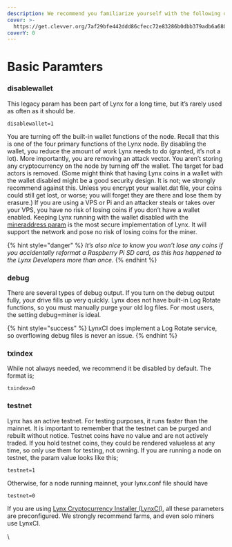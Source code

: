 ```yaml
---
description: We recommend you familiarize yourself with the following original parameters.
cover: >-
  https://get.clevver.org/7af29bfe442ddd86cfecc72e83286b0dbb379adb6a680cd32ef417157838e7c0.png
coverY: 0
---
```


# Basic Paramters

### **disablewallet**

This legacy param has been part of Lynx for a long time, but it’s rarely used as often as it should be.

`disablewallet=1`

You are turning off the built-in wallet functions of the node. Recall that this is one of the four primary functions of the Lynx node. By disabling the wallet, you reduce the amount of work Lynx needs to do (granted, it’s not a lot). More importantly, you are removing an attack vector. You aren’t storing any cryptocurrency on the node by turning off the wallet. The target for bad actors is removed. (Some might think that having Lynx coins in a wallet with the wallet disabled might be a good security design. It is not; we strongly recommend against this. Unless you encrypt your wallet.dat file, your coins could still get lost, or worse; you will forget they are there and lose them by erasure.) If you are using a VPS or Pi and an attacker steals or takes over your VPS, you have no risk of losing coins if you don’t have a wallet enabled. Keeping Lynx running with the wallet disabled with the [mineraddress param](advanced-configuration.md) is the most secure implementation of Lynx. It will support the network and pose no risk of losing coins for the miner.

{% hint style="danger" %}
_It’s also nice to know you won’t lose any coins if you accidentally reformat a Raspberry Pi SD card, as this has happened to the Lynx Developers more than once._
{% endhint %}

### **debug**

There are several types of debug output. If you turn on the debug output fully, your drive fills up very quickly. Lynx does not have built-in Log Rotate functions, so you must manually purge your old log files. For most users, the setting debug=miner is ideal.

{% hint style="success" %}
LynxCI does implement a Log Rotate service, so overflowing debug files is never an issue.
{% endhint %}

### **txindex**

While not always needed, we recommend it be disabled by default. The format is;

`txindex=0`

### **testnet**

Lynx has an active testnet. For testing purposes, it runs faster than the mainnet. It is important to remember that the testnet can be purged and rebuilt without notice. Testnet coins have no value and are not actively traded. If you hold testnet coins, they could be rendered valueless at any time, so only use them for testing, not owning. If you are running a node on testnet, the param value looks like this;

`testnet=1`

Otherwise, for a node running mainnet, your lynx.conf file should have

`testnet=0`

If you are using [Lynx Cryptocurrency Installer (LynxCI)](lynxci/), all these parameters are preconfigured. We strongly recommend farms, and even solo miners use LynxCI.

\
